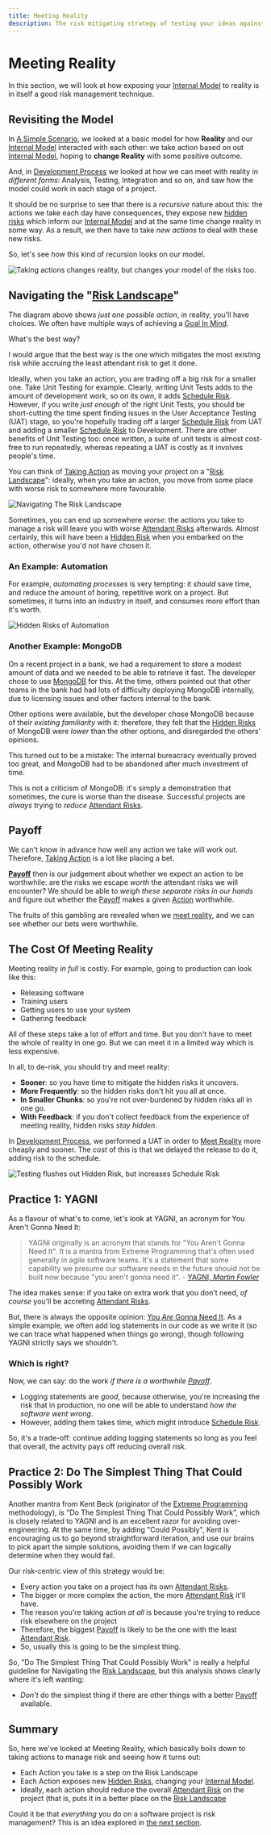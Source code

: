 ```yaml
---
title: Meeting Reality
description: The risk mitigating strategy of testing your ideas against reality.
---
```


# Meeting Reality

In this section, we will look at how exposing your [Internal Model](Glossary.md#Internal-Model) to reality is in itself a good risk management technique.

## Revisiting the Model

In [A Simple Scenario](A-Simple-Scenario.md), we looked at a basic model for how **Reality** and our [Internal Model](Glossary.md#Internal-Model) interacted with each other:  we take action based on out [Internal Model](Glossary.md#Internal-Model), hoping to **change Reality** with some positive outcome.

And, in [Development Process](Development-Process.md) we looked at how we can meet with reality in _different forms_:  Analysis, Testing, Integration and so on, and saw how the model could work in each stage of a project.

It should be no surprise to see that there is a _recursive_ nature about this:   the actions we take each day have consequences, they expose new [hidden risks](Glossary.md#hidden-risk) which inform our [Internal Model](Glossary.md#Internal-Model) and at the same time change reality in some way.  As a result, we then have to take _new actions_ to deal with these new risks.  

So, let's see how this kind of recursion looks on our model.

![Taking actions changes reality, but changes your model of the risks too](images/generated/introduction/model_vs_reality_2.png).

## Navigating the "[Risk Landscape](Risk-Landscape)"

The diagram above shows _just one possible action_, in reality, you'll have choices.  We often have multiple ways of achieving a [Goal In Mind](Glossary.md#Goal-In-Mind).  

What's the best way?  

I would argue that the best way is the one which mitigates the most existing risk while accruing the least attendant risk to get it done.  

Ideally, when you take an action, you are trading off a big risk for a smaller one.  Take Unit Testing for example.  Clearly, writing Unit Tests adds to the amount of development work, so on its own, it adds [Schedule Risk](Scarcity-Risk#schedule-risk).   However, if you write _just enough_ of the right Unit Tests, you should be short-cutting the time spent finding issues in the User Acceptance Testing (UAT) stage, so you're hopefully trading off a larger [Schedule Risk](Scarcity-Risk#schedule-risk) from UAT and adding a smaller [Schedule Risk](Scarcity-Risk#schedule-risk) to Development.  There are other benefits of Unit Testing too:  once written, a suite of unit tests is almost cost-free to run repeatedly, whereas repeating a UAT is costly as it involves people's time.

You can think of [Taking Action](Glossary.md#taking-action) as moving your project on a "[Risk Landscape](Risk-Landscape)":  ideally, when you take an action, you move from some place with worse risk to somewhere more favourable.

![Navigating The Risk Landscape](images/generated/introduction/risk_landscape_1.png)

Sometimes, you can end up somewhere _worse_:  the actions you take to manage a risk will leave you with worse [Attendant Risks](Glossary.md#attendant-risk) afterwards.  Almost certainly, this will have been a [Hidden Risk](Glossary.md#hidden-risk) when you embarked on the action, otherwise you'd not have chosen it.  

### An Example: Automation

For example, _automating processes_ is very tempting: it _should_ save time, and reduce the amount of boring, repetitive work on a project.  But sometimes, it turns into an industry in itself, and consumes more effort than it's worth. 

![Hidden Risks of Automation](images/generated/introduction/risk_landscape_2_automating.png)

### Another Example: MongoDB

On a recent project in a bank, we had a requirement to store a modest amount of data and we needed to be able to retrieve it fast.  The developer chose to use [MongoDB](https://www.mongodb.com) for this.  At the time, others pointed out that other teams in the bank had had lots of difficulty deploying MongoDB internally, due to licensing issues and other factors internal to the bank.

Other options were available, but the developer chose MongoDB because of their _existing familiarity_ with it:   therefore, they felt that the [Hidden Risks](Glossary.md#hidden-risk) of MongoDB were _lower_ than the other options, and disregarded the others' opinions.

This turned out to be a mistake:  The internal bureacracy eventually proved too great, and MongoDB had to be abandoned after much investment of time.

This is not a criticism of MongoDB: it's simply a demonstration that sometimes, the cure is worse than the disease.  Successful projects are _always_ trying to _reduce_ [Attendant Risks](Glossary.md#attendant-risk).  

## Payoff

We can't know in advance how well any action we take will work out.  Therefore, [Taking Action](Glossary.md#taking-action) is a lot like placing a bet.  

**[Payoff](Glossary.md#payoff)** then is our judgement about whether we expect an action to be worthwhile:  are the risks we escape _worth_ the attendant risks we will encounter?  We should be able to _weigh these separate risks in our hands_ and figure out whether the [Payoff](Glossary.md#payoff) makes a given [Action](Glossary.md#taking-action) worthwhile.  

The fruits of this gambling are revealed when we [meet reality](Glossary.md#meet-reality), and we can see whether our bets were worthwhile. 

## The Cost Of Meeting Reality

Meeting reality _in full_ is costly.  For example, going to production can look like this:

- Releasing software
- Training users
- Getting users to use your system
- Gathering feedback

All of these steps take a lot of effort and time.   But you don't have to meet the whole of reality in one go.  But we can meet it in a limited way which is less expensive.  

In all, to de-risk, you should try and meet reality:

- **Sooner**: so you have time to mitigate the hidden risks it uncovers.
- **More Frequently**: so the hidden risks don't hit you all at once.
- **In Smaller Chunks**: so you're not over-burdened by hidden risks all in one go.
- **With Feedback**: if you don't collect feedback from the experience of meeting reality, hidden risks _stay hidden_.

In [Development Process](Development-Process.md), we performed a UAT in order to [Meet Reality](Glossary.md#Meet-Reality) more cheaply and sooner.  The _cost_ of this is that we delayed the release to do it, adding risk to the schedule.  

![Testing flushes out Hidden Risk, but increases Schedule Risk](images/generated/introduction/meeting_reality_testing.png)

## Practice 1: YAGNI 

As a flavour of what's to come, let's look at YAGNI, an acronym for You Aren't Gonna Need It:

> YAGNI originally is an acronym that stands for "You Aren't Gonna Need It". It is a mantra from Extreme Programming that's often used generally in agile software teams. It's a statement that some capability we presume our software needs in the future should not be built now because "you aren't gonna need it".  - [YAGNI, _Martin Fowler_](https://www.martinfowler.com/bliki/Yagni.html)

The idea makes sense:  if you take on extra work that you don't need, _of course_ you'll be accreting [Attendant Risks](Glossary.md#attendant-risk).

But, there is always the opposite opinion:  [You _Are_ Gonna Need It](http://wiki.c2.com/?YouAreGonnaNeedIt).  As a simple example, we often add log statements in our code as we write it (so we can trace what happened when things go wrong), though following YAGNI strictly says we shouldn't.  

### Which is right?

Now, we can say:  do the work _if there is a worthwhile [Payoff](Glossary.md#payoff)_.  

 - Logging statements are _good_, because otherwise, you're increasing the risk that in production, no one will be able to understand _how the software went wrong_.
 - However, adding them takes time, which might introduce [Schedule Risk](Scarcity-Risk#schedule-risk).
 
So, it's a trade-off: continue adding logging statements so long as you feel that overall, the activity pays off reducing overall risk.

## Practice 2: Do The Simplest Thing That Could Possibly Work

Another mantra from Kent Beck (originator of the [Extreme Programming](https://en.wikipedia.org/wiki/Extreme_programming) methodology), is "Do The Simplest Thing That Could Possibly Work", which is closely related to YAGNI and is an excellent razor for avoiding over-engineering.  At the same time, by adding "Could Possibly", Kent is encouraging us to go beyond straightforward iteration, and use our brains to pick apart the simple solutions, avoiding them if we can logically determine when they would fail. 

Our risk-centric view of this strategy would be:

- Every action you take on a project has its own [Attendant Risks](Glossary.md#attendant-risk).
- The bigger or more complex the action, the more [Attendant Risk](Glossary.md#attendant-risk) it'll have.
- The reason you're taking action _at all_ is because you're trying to reduce risk elsewhere on the project 
- Therefore, the biggest [Payoff](Glossary.md#payoff) is likely to be the one with the least [Attendant Risk](Glossary.md#attendant-risk).
- So, usually this is going to be the simplest thing.

So, "Do The Simplest Thing That Could Possibly Work" is really a helpful guideline for Navigating the [Risk Landscape](Risk-Landscape), but this analysis shows clearly where it's left wanting:

 - _Don't_ do the simplest thing if there are other things with a better [Payoff](Glossary.md#payoff) available. 

## Summary

So, here we've looked at Meeting Reality, which basically boils down to taking actions to manage risk and seeing how it turns out:

- Each Action you take is a step on the Risk Landscape
- Each Action exposes new [Hidden Risks](Glossary.md#hidden-risk), changing your [Internal Model](Glossary.md#Internal-Model).
- Ideally, each action should reduce the overall [Attendant Risk](Glossary.md#attendant-risk) on the project (that is, puts it in a better place on the [Risk Landscape](Glossary.md#risk-landscape)

Could it be that _everything_ you do on a software project is risk management? <!-- tweet-end --> This is an idea explored in [the next section](Just-Risk.md).



 
